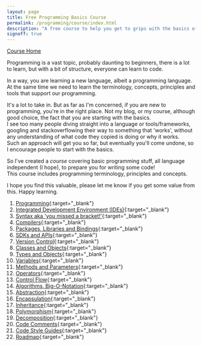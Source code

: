 ```yaml
---
layout: page
title: Free Programming Basics Course
permalink: /programming/course/index.html
description: "A free course to help you get to grips with the basics of Programming"
signoff: true
---
```

[Course Home](../course)

Programming is a vast topic, probably daunting to beginners, there is a lot to learn, but with a bit of structure, everyone can learn to code.

In a way, you are learning a new language, albeit a programming language.  
At the same time we need to learn the terminology, concepts, principles and tools that support our programming.

It's a lot to take in. But as far as I'm concerned, if you are new to programming, you're in the right place. Not my blog, or my course, although good choice, the fact that you are starting with the basics.  
I see too many people diving straight into a language or tools/frameworks, googling and stackoverflowing their way to something that 'works', without any understanding of what code they copied is doing or why it works.  
Such an approach will get you so far, but eventually you'll come undone, so I encourage people to start with the basics.

So I've created a *course* covering basic programming stuff, all language independent (I hope), to prepare you for writing some code!  
This course includes programming terminology, principles and concepts.

I hope you find this valuable, please let me know if you get some value from this. Happy learning.

1. [Programming](/programming/lessons/programming){:target="_blank"}
2. [Integrated Development Environment \(IDEs\)](/programming/lessons/ides){:target="_blank"}
3. [Syntax aka 'you missed a bracket!'](/programming/lessons/syntax){:target="_blank"}
4. [Compilers](/programming/lessons/compilers){:target="_blank"}
5. [Packages, Libraries and Bindings](/programming/lessons/packagesandlibraries){:target="_blank"}
6. [SDKs and APIs](/programming/lessons/sdksapis){:target="_blank"}
7. [Version Control](/programming/lessons/versioncontrol){:target="_blank"}
8. [Classes and Objects](/programming/lessons/classesandobjects){:target="_blank"}
9. [Types and Objects](/programming/lessons/typesandobjects){:target="_blank"}
10. [Variables](/programming/lessons/variables){:target="_blank"}
11. [Methods and Parameters](/programming/lessons/methodsandparameters){:target="_blank"}
12. [Operators](/programming/lessons/operators){:target="_blank"}
13. [Control Flow](/programming/lessons/controlflow){:target="_blank"}
14. [Algorithms, Big-O-Notation](/programming/lessons/algorithms-big-o-notation){:target="_blank"} 
15. [Abstraction](/programming/lessons/abstraction){:target="_blank"}
16. [Encapsulation](/programming/lessons/encapsulation){:target="_blank"}
17. [Inheritance](/programming/lessons/inheritance){:target="_blank"}
18. [Polymorphism](/programming/lessons/polymorphism){:target="_blank"}
19. [Decomposition](/programming/lessons/decomposition){:target="_blank"}
20. [Code Comments](/programming/lessons/codecomments){:target="_blank"}
21. [Code Style Guides](/programming/lessons/codestyleguide){:target="_blank"}
22. [Roadmap](/programming/lessons/roadmap){:target="_blank"}